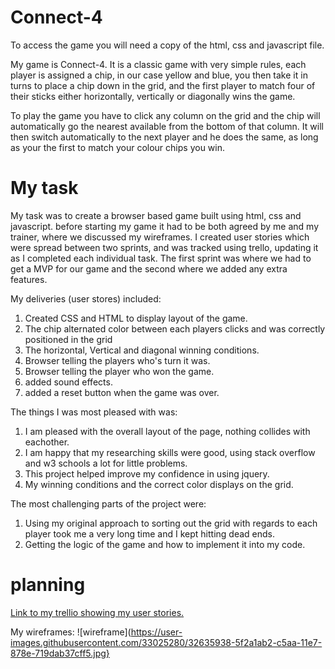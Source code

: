 # Connect-4

To access the game you will need a copy of the html, css and javascript file.

My game is Connect-4. It is a classic game with very simple rules, each player
is assigned a chip, in our case yellow and blue, you then take it
in turns to place a chip down in the grid, and the first player to match four of
their sticks either horizontally, vertically or diagonally wins the game.

To play the game you have to click any column on the grid and the chip will
automatically go the nearest available from the bottom of that column. It will
then switch automatically to the next player and he does the same, as long as
your the first to match your colour chips you win.

# My task

My task was to create a browser based game built using html, css and javascript.
before starting my game it had to be both agreed by me and my trainer, where we
discussed my wireframes. I created user stories which were spread between two
sprints, and was tracked using trello, updating it as I completed each
individual task. The first sprint was where we had to get a MVP for our game
and the second where we added any extra features.

My deliveries (user stores) included:

1. Created CSS and HTML to display layout of the game.
2. The chip alternated color between each players clicks and was correctly positioned in the grid
3. The horizontal, Vertical and diagonal winning conditions.
4. Browser telling the players who's turn it was.
5. Browser telling the player who won the game.
6. added sound effects.
7. added a reset button when the game was over.

The things I was most pleased with was:

1. I am pleased with the overall layout of the page, nothing collides with eachother.
2. I am happy that my researching skills were good, using stack overflow and w3 schools a lot for little problems.
3. This project helped improve my confidence in using jquery.
4. My winning conditions and the correct color displays on the grid.

The most challenging parts of the project were:

1. Using my original approach to sorting out the grid with regards to each player took me a very long time and I kept hitting dead ends.
2. Getting the logic of the game and how to implement it into my code.

# planning

[Link to my trellio showing my user stories.](https://trello.com/b/7j7W61SX/project-1-js-game)

My wireframes:
![wireframe](https://user-images.githubusercontent.com/33025280/32635938-5f2a1ab2-c5aa-11e7-878e-719dab37cff5.jpg}
